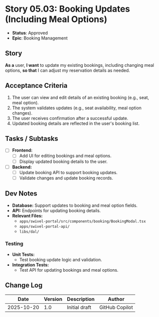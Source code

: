 # Story 05.03: Booking Updates (Including Meal Options)

- **Status**: Approved
- **Epic**: Booking Management

## Story

**As a** user,
**I want** to update my existing bookings, including changing meal options,
**so that** I can adjust my reservation details as needed.

## Acceptance Criteria

1. The user can view and edit details of an existing booking (e.g., seat, meal option).
2. The system validates updates (e.g., seat availability, meal option changes).
3. The user receives confirmation after a successful update.
4. Updated booking details are reflected in the user's booking list.

## Tasks / Subtasks

- [ ] **Frontend:**
  - [ ] Add UI for editing bookings and meal options.
  - [ ] Display updated booking details to the user.
- [ ] **Backend:**
  - [ ] Update booking API to support booking updates.
  - [ ] Validate changes and update booking records.

## Dev Notes

- **Database:** Support updates to booking and meal option fields.
- **API:** Endpoints for updating booking details.
- **Relevant Files:**
  - `apps/swivel-portal/src/components/booking/BookingModal.tsx`
  - `apps/swivel-portal-api/`
  - `libs/dal/`

### Testing

- **Unit Tests:**
  - Test booking update logic and validation.
- **Integration Tests:**
  - Test API for updating bookings and meal options.

## Change Log

| Date       | Version | Description   | Author         |
| ---------- | ------- | ------------- | -------------- |
| 2025-10-20 | 1.0     | Initial draft | GitHub Copilot |
